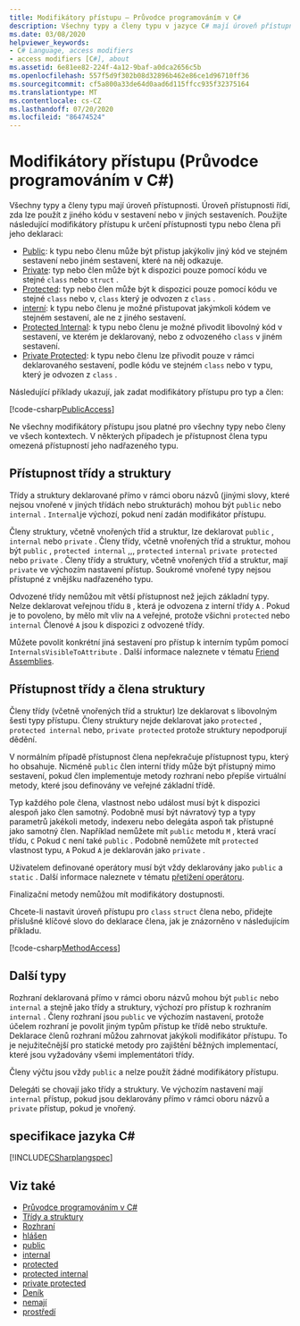 ```yaml
---
title: Modifikátory přístupu – Průvodce programováním v C#
description: Všechny typy a členy typu v jazyce C# mají úroveň přístupnosti, která určuje, zda lze použít z jiného kódu. Projděte si tento seznam modifikátorů přístupu.
ms.date: 03/08/2020
helpviewer_keywords:
- C# Language, access modifiers
- access modifiers [C#], about
ms.assetid: 6e81ee82-224f-4a12-9baf-a0dca2656c5b
ms.openlocfilehash: 557f5d9f302b08d32896b462e86ce1d96710ff36
ms.sourcegitcommit: cf5a800a33de64d0aad6d115ffcc935f32375164
ms.translationtype: MT
ms.contentlocale: cs-CZ
ms.lasthandoff: 07/20/2020
ms.locfileid: "86474524"
---
```

# <a name="access-modifiers-c-programming-guide"></a>Modifikátory přístupu (Průvodce programováním v C#)

Všechny typy a členy typu mají úroveň přístupnosti. Úroveň přístupnosti řídí, zda lze použít z jiného kódu v sestavení nebo v jiných sestaveních. Použijte následující modifikátory přístupu k určení přístupnosti typu nebo člena při jeho deklaraci:

- [Public](../../language-reference/keywords/public.md): k typu nebo členu může být přistup jakýkoliv jiný kód ve stejném sestavení nebo jiném sestavení, které na něj odkazuje.
- [Private](../../language-reference/keywords/private.md): typ nebo člen může být k dispozici pouze pomocí kódu ve stejné `class` nebo `struct` .
- [Protected](../../language-reference/keywords/protected.md): typ nebo člen může být k dispozici pouze pomocí kódu ve stejné `class` nebo v, `class` který je odvozen z `class` .
- [interní](../../language-reference/keywords/internal.md): k typu nebo členu je možné přistupovat jakýmkoli kódem ve stejném sestavení, ale ne z jiného sestavení.
- [Protected Internal](../../language-reference/keywords/protected-internal.md): k typu nebo členu je možné přivodit libovolný kód v sestavení, ve kterém je deklarovaný, nebo z odvozeného `class` v jiném sestavení.
- [Private Protected](../../language-reference/keywords/private-protected.md): k typu nebo členu lze přivodit pouze v rámci deklarovaného sestavení, podle kódu ve stejném `class` nebo v typu, který je odvozen z `class` .

Následující příklady ukazují, jak zadat modifikátory přístupu pro typ a člen:

[!code-csharp[PublicAccess](~/samples/snippets/csharp/objectoriented/accessmodifiers.cs#PublicAccess)]

Ne všechny modifikátory přístupu jsou platné pro všechny typy nebo členy ve všech kontextech. V některých případech je přístupnost člena typu omezená přístupností jeho nadřazeného typu.

## <a name="class-and-struct-accessibility"></a>Přístupnost třídy a struktury  

Třídy a struktury deklarované přímo v rámci oboru názvů (jinými slovy, které nejsou vnořené v jiných třídách nebo strukturách) mohou být `public` nebo `internal` . `Internal`je výchozí, pokud není zadán modifikátor přístupu.  

Členy struktury, včetně vnořených tříd a struktur, lze deklarovat `public` , `internal` nebo `private` . Členy třídy, včetně vnořených tříd a struktur, mohou být `public` , `protected internal` ,,, `protected` `internal` `private protected` nebo `private` . Členy třídy a struktury, včetně vnořených tříd a struktur, mají `private` ve výchozím nastavení přístup. Soukromé vnořené typy nejsou přístupné z vnějšku nadřazeného typu.

Odvozené třídy nemůžou mít větší přístupnost než jejich základní typy. Nelze deklarovat veřejnou třídu `B` , která je odvozena z interní třídy `A` . Pokud je to povoleno, by mělo mít vliv na `A` veřejné, protože všichni `protected` nebo `internal` Členové `A` jsou k dispozici z odvozené třídy.

Můžete povolit konkrétní jiná sestavení pro přístup k interním typům pomocí `InternalsVisibleToAttribute` . Další informace naleznete v tématu [Friend Assemblies](../../../standard/assembly/friend.md).

## <a name="class-and-struct-member-accessibility"></a>Přístupnost třídy a člena struktury  

Členy třídy (včetně vnořených tříd a struktur) lze deklarovat s libovolným šesti typy přístupu. Členy struktury nejde deklarovat jako `protected` , `protected internal` nebo, `private protected` protože struktury nepodporují dědění.

V normálním případě přístupnost člena nepřekračuje přístupnost typu, který ho obsahuje. Nicméně `public` člen interní třídy může být přístupný mimo sestavení, pokud člen implementuje metody rozhraní nebo přepíše virtuální metody, které jsou definovány ve veřejné základní třídě.

Typ každého pole člena, vlastnost nebo událost musí být k dispozici alespoň jako člen samotný. Podobně musí být návratový typ a typy parametrů jakékoli metody, indexeru nebo delegáta aspoň tak přístupné jako samotný člen. Například nemůžete mít `public` metodu `M` , která vrací třídu, `C` Pokud `C` není také `public` . Podobně nemůžete mít `protected` vlastnost typu, `A` Pokud `A` je deklarován jako `private` .

Uživatelem definované operátory musí být vždy deklarovány jako `public` a `static` . Další informace naleznete v tématu [přetížení operátoru](../../language-reference/operators/operator-overloading.md).

Finalizační metody nemůžou mít modifikátory dostupnosti.

Chcete-li nastavit úroveň přístupu pro `class` `struct` člena nebo, přidejte příslušné klíčové slovo do deklarace člena, jak je znázorněno v následujícím příkladu.

[!code-csharp[MethodAccess](~/samples/snippets/csharp/objectoriented/accessmodifiers.cs#MethodAccess)]

## <a name="other-types"></a>Další typy

Rozhraní deklarovaná přímo v rámci oboru názvů mohou být `public` nebo `internal` a stejně jako třídy a struktury, výchozí pro přístup k rozhraním `internal` . Členy rozhraní jsou `public` ve výchozím nastavení, protože účelem rozhraní je povolit jiným typům přístup ke třídě nebo struktuře. Deklarace členů rozhraní můžou zahrnovat jakýkoli modifikátor přístupu. To je nejužitečnější pro statické metody pro zajištění běžných implementací, které jsou vyžadovány všemi implementátori třídy.

Členy výčtu jsou vždy `public` a nelze použít žádné modifikátory přístupu.

Delegáti se chovají jako třídy a struktury. Ve výchozím nastavení mají `internal` přístup, pokud jsou deklarovány přímo v rámci oboru názvů a `private` přístup, pokud je vnořený.

## <a name="c-language-specification"></a>specifikace jazyka C#

[!INCLUDE[CSharplangspec](~/includes/csharplangspec-md.md)]  

## <a name="see-also"></a>Viz také

- [Průvodce programováním v C#](../index.md)
- [Třídy a struktury](./index.md)
- [Rozhraní](../interfaces/index.md)
- [hlášen](../../language-reference/keywords/private.md)
- [public](../../language-reference/keywords/public.md)
- [internal](../../language-reference/keywords/internal.md)
- [protected](../../language-reference/keywords/protected.md)
- [protected internal](../../language-reference/keywords/protected-internal.md)
- [private protected](../../language-reference/keywords/private-protected.md)
- [Deník](../../language-reference/keywords/class.md)
- [nemají](../../language-reference/builtin-types/struct.md)
- [prostředí](../../language-reference/keywords/interface.md)
